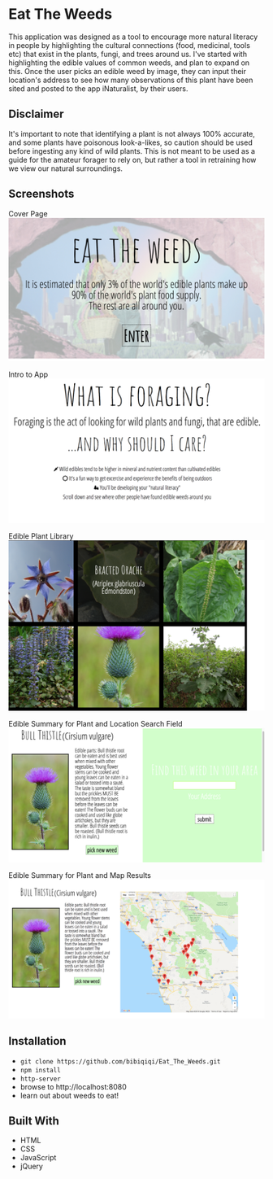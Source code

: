 # Eat The Weeds
This application was designed as a tool to encourage more natural literacy in people by highlighting the cultural connections (food, medicinal, tools etc) that exist in the plants, fungi, and trees around us. I've started with highlighting the edible values of common weeds, and plan to expand on this. Once the user picks an edible weed by image, they can input their location's address to see how many observations of this plant have been sited and posted to the app iNaturalist, by their users.

## Disclaimer
It's important to note that identifying a plant is not always 100% accurate, and some plants have poisonous look-a-likes, so caution should be used before ingesting any kind of wild plants. This is not meant to be used as a guide for the amateur forager to rely on, but rather a tool in retraining how we view our natural surroundings. 


## Screenshots

Cover Page
![ScreenShot of Cover Page of App](/screenshots/screenshot1.png "Screenshot of Cover Page")

Intro to App
![Screenshot of Explanation Page for App](/screenshots/screenshot2.png "Screenshot of Explanation Page")

Edible Plant Library
![Screenshot of Image Browse Page](/screenshots/screenshot3.png "Screenshot of Image Browse Page")

Edible Summary for Plant and Location Search Field
![Screenshot of Plant Summary and Search Field](/screenshots/screenshot4.png "Screenshot of Plant Summary and Search Field")

Edible Summary for Plant and Map Results
![Screenshot of Plant Summary and Map Results](/screenshots/screenshot5.png "Screenshot of Plant Summary and Map Results")


## Installation
* `git clone https://github.com/bibiqiqi/Eat_The_Weeds.git`
* `npm install`
* `http-server`
* browse to http://localhost:8080
* learn out about weeds to eat!

## Built With
* HTML
* CSS
* JavaScript
* jQuery
